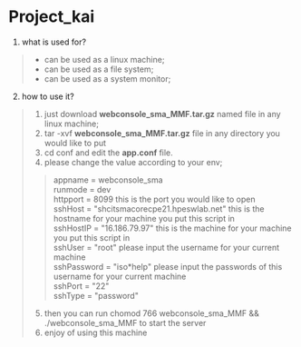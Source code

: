 # Project_kai

1. what is used for?
> - can be used as a linux machine;
> - can be used as a file system;
> - can be used as a system monitor;

2. how to use it?
> 1. just download **webconsole_sma_MMF.tar.gz** named file in any linux machine;
> 2. tar -xvf **webconsole_sma_MMF.tar.gz** file in any directory you would like to put
> 3. cd conf and edit the **app.conf** file.
> 4. please change the value according to your env;
>> appname = webconsole_sma  
>> runmode = dev  
>> httpport = 8099   this is the port you would like to open  
>> sshHost = "shcitsmacorecpe21.hpeswlab.net"  this is the hostname for your machine you put this script in  
>> sshHostIP = "16.186.79.97"  this is the machine for your machine you put this script in  
>> sshUser = "root"  please input the username for your current machine  
>> sshPassword = "iso*help"  please input the passwords of this username for your current machine  
>> sshPort = "22"  
>> sshType = "password"  
> 5. then you can run chomod 766 webconsole_sma_MMF  && ./webconsole_sma_MMF to start the server
> 6. enjoy of using this machine
